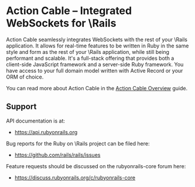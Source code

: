 # Action Cable – Integrated WebSockets for \Rails

Action Cable seamlessly integrates WebSockets with the rest of your \Rails application.
It allows for real-time features to be written in Ruby in the same style
and form as the rest of your \Rails application, while still being performant
and scalable. It's a full-stack offering that provides both a client-side
JavaScript framework and a server-side Ruby framework. You have access to your full
domain model written with Active Record or your ORM of choice.

You can read more about Action Cable in the [Action Cable Overview](https://guides.rubyonrails.org/action_cable_overview.html) guide.

## Support

API documentation is at:

* https://api.rubyonrails.org

Bug reports for the Ruby on \Rails project can be filed here:

* https://github.com/rails/rails/issues

Feature requests should be discussed on the rubyonrails-core forum here:

* https://discuss.rubyonrails.org/c/rubyonrails-core
